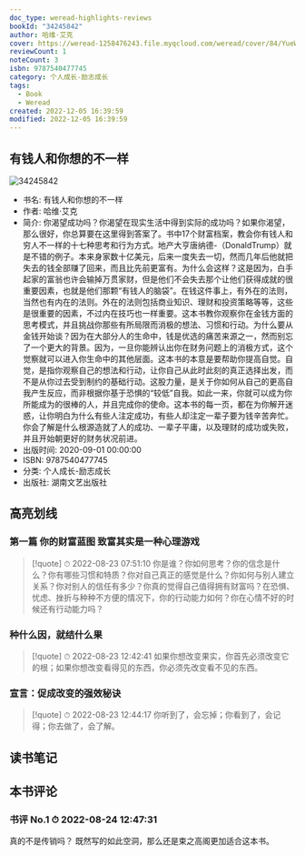 ```yaml
---
doc_type: weread-highlights-reviews
bookId: "34245842"
author: 哈维·艾克
cover: https://weread-1258476243.file.myqcloud.com/weread/cover/84/YueWen_34245842/t7_YueWen_34245842.jpg
reviewCount: 1
noteCount: 3
isbn: 9787540477745
category: 个人成长-励志成长
tags:
  - Book
  - Weread
created: 2022-12-05 16:39:59
modified: 2022-12-05 16:39:59
---
```


## 有钱人和你想的不一样

![34245842](https://weread-1258476243.file.myqcloud.com/weread/cover/84/YueWen_34245842/t7_YueWen_34245842.jpg)
- 书名: 有钱人和你想的不一样
- 作者: 哈维·艾克
- 简介: 你渴望成功吗？你渴望在现实生活中得到实际的成功吗？如果你渴望，那么很好，你总算要在这里得到答案了。书中17个财富档案，教会你有钱人和穷人不一样的十七种思考和行为方式。地产大亨唐纳德-（DonaldTrump）就是不错的例子。本来身家数十亿美元，后来一度失去一切，然而几年后他就把失去的钱全部赚了回来，而且比先前更富有。为什么会这样？这是因为，白手起家的富翁也许会输掉万贯家财，但是他们不会失去那个让他们获得成就的很重要因素，也就是他们那颗“有钱人的脑袋”。在钱这件事上，有外在的法则，当然也有内在的法则。外在的法则包括商业知识、理财和投资策略等等，这些是很重要的因素，不过内在技巧也一样重要。这本书教你观察你在金钱方面的思考模式，并且挑战你那些有所局限而消极的想法、习惯和行动。为什么要从金钱开始谈？因为在大部分人的生命中，钱是优选的痛苦来源之一，然而别忘了一个更大的背景。因为，一旦你能辨认出你在财务问题上的消极方式，这个觉察就可以进入你生命中的其他层面。这本书的本意是要帮助你提高自觉。自觉，是指你观察自己的想法和行动，让你自己从此时此刻的真正选择出发，而不是从你过去受到制约的基础行动。这股力量，是关于你如何从自己的更高自我产生反应，而非根据你基于恐惧的“较低”自我。如此一来，你就可以成为你所能成为的很棒的人，并且完成你的使命。这本书的每一页，都在为你解开迷惑，让你明白为什么有些人注定成功，有些人却注定一辈子要为钱辛苦奔忙。你会了解是什么根源造就了人的成功、一辈子平庸，以及理财的成功或失败，并且开始朝更好的财务状况前进。
- 出版时间: 2020-09-01 00:00:00
- ISBN: 9787540477745
- 分类: 个人成长-励志成长
- 出版社: 湖南文艺出版社

## 高亮划线

### 第一篇 你的财富蓝图 致富其实是一种心理游戏


> [!quote] ⏱ 2022-08-23 07:51:10
> 你是谁？你如何思考？你的信念是什么？你有哪些习惯和特质？你对自己真正的感觉是什么？你如何与别人建立关系？你对别人的信任有多少？你真的觉得自己值得拥有财富吗？在恐惧、忧虑、挫折与种种不方便的情况下，你的行动能力如何？你在心情不好的时候还有行动能力吗？
 


### 种什么因，就结什么果


> [!quote] ⏱ 2022-08-23 12:42:41
> 如果你想改变果实，你首先必须改变它的根；如果你想改变看得见的东西，你必须先改变看不见的东西。
 


### 宣言：促成改变的强效秘诀


> [!quote] ⏱ 2022-08-23 12:44:17
> 你听到了，会忘掉；你看到了，会记得；你去做了，会了解。
 



## 读书笔记


## 本书评论

### 书评 No.1 ⏱ 2022-08-24 12:47:31

真的不是传销吗？
既然写的如此空洞，那么还是束之高阁更加适合这本书。

